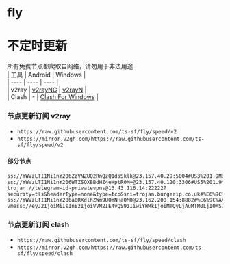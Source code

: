 # fly
# 不定时更新
所有免费节点都爬取自网络，请勿用于非法用途  
|  工具  | Android  | Windows  |  
|  ----  | ----   | ----  |  
| v2ray  | [v2rayNG](https://github.com/2dust/v2rayNG/releases) | [v2rayN](https://github.com/2dust/v2rayN/releases) |  
| Clash  | - | [Clash For Windows](https://github.com/2dust/clashN/releases) | 
  
### 节点更新订阅  v2ray
- `https://raw.githubusercontent.com/ts-sf/fly/speed/v2`  
- `https://mirror.v2gh.com/https://raw.githubusercontent.com/ts-sf/fly/speed/v2`  

#### 部分节点  
``` 
ss://YWVzLTI1Ni1nY206ZzVNZUQ2RnQzQ1dsSklk@23.157.40.29:5004#US3%201.9MB%2Fs
ss://YWVzLTI1Ni1nY206WTZSOXBBdHZ4eHptR0M=@23.157.40.120:3306#US5%201.9MB%2Fs
trojan://telegram-id-privatevpns@13.43.116.14:22222?security=tls&headerType=none&type=tcp&sni=trojan.burgerip.co.uk#%E6%9C%AA%E7%9F%A59%2020.6MB%2Fs
ss://YWVzLTI1Ni1nY206a0RXdlhZWm9UQmNHa0M0@23.162.200.154:8882#%E6%9C%AA%E7%9F%A513%201.9MB%2Fs
vmess://eyJ2IjoiMiIsInBzIjoiVVM2IE4vQS9zIiwiYWRkIjoiMTQyLjAuMTM0LjI0MSIsInBvcnQiOiI0NTAxNyIsImlkIjoiNDE4MDQ4YWYtYTI5My00Yjk5LTliMGMtOThjYTM1ODBkZDI0IiwiYWlkIjoiNjQiLCJzY3kiOm51bGwsIm5ldCI6InRjcCIsInR5cGUiOiJub25lIiwiaG9zdCI6IiIsInBhdGgiOiIiLCJ0bHMiOiIiLCJzbmkiOiIiLCJ0ZXN0X25hbWUiOiJVUzYifQ==
```
### 节点更新订阅  clash
- `https://raw.githubusercontent.com/ts-sf/fly/speed/clash`  
- `https://mirror.v2gh.com/https://raw.githubusercontent.com/ts-sf/fly/speed/clash`  


